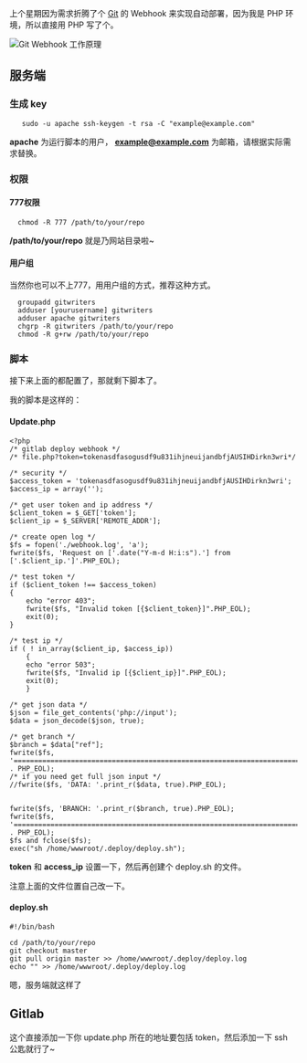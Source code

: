 上个星期因为需求折腾了个 [Git](http://en.wikipedia.org/wiki/Git_%28software%29) 的 Webhook 来实现自动部署，因为我是 PHP 环境，所以直接用 PHP 写了个。

![Git Webhook 工作原理](//hime.io/images/2015/03/14/1290128163559516.png)
<!--more-->

## 服务端
### 生成 key
```
   sudo -u apache ssh-keygen -t rsa -C "example@example.com"
```
**apache** 为运行脚本的用户， **example@example.com** 为邮箱，请根据实际需求替换。

### 权限
#### 777权限
```
  chmod -R 777 /path/to/your/repo
```
**/path/to/your/repo** 就是乃网站目录啦~
#### 用户组
当然你也可以不上777，用用户组的方式，推荐这种方式。
```
  groupadd gitwriters
  adduser [yourusername] gitwriters
  adduser apache gitwriters
  chgrp -R gitwriters /path/to/your/repo
  chmod -R g+rw /path/to/your/repo
```

### 脚本
接下来上面的都配置了，那就剩下脚本了。

我的脚本是这样的：
#### Update.php
```
<?php
/* gitlab deploy webhook */
/* file.php?token=tokenasdfasogusdf9u831ihjneuijandbfjAUSIHDirkn3wri*/

/* security */
$access_token = 'tokenasdfasogusdf9u831ihjneuijandbfjAUSIHDirkn3wri';
$access_ip = array('');

/* get user token and ip address */
$client_token = $_GET['token'];
$client_ip = $_SERVER['REMOTE_ADDR'];

/* create open log */
$fs = fopen('./webhook.log', 'a');
fwrite($fs, 'Request on ['.date("Y-m-d H:i:s").'] from ['.$client_ip.']'.PHP_EOL);

/* test token */
if ($client_token !== $access_token)
{
    echo "error 403";
    fwrite($fs, "Invalid token [{$client_token}]".PHP_EOL);
    exit(0);
}

/* test ip */
if ( ! in_array($client_ip, $access_ip))
	{
    echo "error 503";
    fwrite($fs, "Invalid ip [{$client_ip}]".PHP_EOL);
    exit(0);
	}

/* get json data */
$json = file_get_contents('php://input');
$data = json_decode($json, true);

/* get branch */
$branch = $data["ref"];
fwrite($fs, '=======================================================================' . PHP_EOL);
/* if you need get full json input */
//fwrite($fs, 'DATA: '.print_r($data, true).PHP_EOL);


fwrite($fs, 'BRANCH: '.print_r($branch, true).PHP_EOL);
fwrite($fs, '=======================================================================' . PHP_EOL);
$fs and fclose($fs);
exec("sh /home/wwwroot/.deploy/deploy.sh");
```

**token** 和 **access_ip** 设置一下，然后再创建个 deploy.sh 的文件。

注意上面的文件位置自己改一下。

#### deploy.sh
```
#!/bin/bash

cd /path/to/your/repo
git checkout master
git pull origin master >> /home/wwwroot/.deploy/deploy.log
echo "" >> /home/wwwroot/.deploy/deploy.log
```
嗯，服务端就这样了

## Gitlab
这个直接添加一下你 update.php 所在的地址要包括 token，然后添加一下 ssh 公匙就行了~